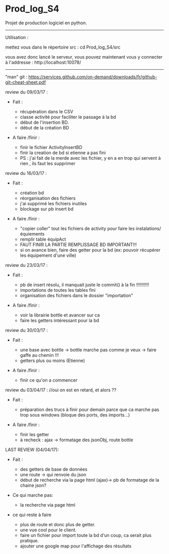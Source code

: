 # Prod_log_S4
Projet de production logiciel en python.

----------------------------




Utilisation :

mettez vous dans le répertoire src :
cd Prod_log_S4/src

vous avez donc lancé le serveur, vous pouvez maintenant vous y connecter à l'addresse :
http://localhost:10078/






----------------------------

"man" git : https://services.github.com/on-demand/downloads/fr/github-git-cheat-sheet.pdf

review du 09/03/17 :

- Fait :
  - récupération dans le CSV
  - classe activité pour faciliter le passage à la bd
  - début de l'insertion BD.
  - début de la création BD

- A faire /finir :
  - finir le fichier ActivityInsertBD
  - finir la creation de bd si etienne a pas fini
  - PS : j'ai fait de la merde avec les fichier, y en  a en trop qui servent à rien , ils faut les supprimer


review du 16/03/17 :
- Fait :
  - création bd
  - réorganisation des fichiers
  - j'ai supprimé les fichiers inutiles
  - blockage sur pb insert bd


- A faire /finir :
  - "copier coller" tout les fichiers de activity pour faire les instalations/équiements
  - remplir table équipAct
  - FAUT FINIR LA PARTIE REMPLISSAGE BD IMPORTANT!!!
  - si on avance bien, faire des getter pour la bd (ex: pouvoir récupérer les équipement d'une ville)

review du 23/03/17 :
- Fait :
  - pb de insert résolu, il manquait juste le commit() à la fin !!!!!!!!!!
  - importations de toutes les tables fini
  - organisation des fichiers dans le dossier "importation"

- A faire /finir :
  - voir la librairie bottle et avancer sur ca
  - faire les getters intéressant pour la bd


review du 30/03/17 :
- Fait :
  - une base avec bottle
    -> bottle marche pas comme je veux
        -> faire gaffe au chemin !!!
  - getters plus ou moins (Etienne)


- A faire /finir :
  - finir ce qu'on a commencer

review du 03/04/17 : //oui on est en retard, et alors ??
- Fait :
  - préparation des trucs à finir pour demain parce que ca marche pas trop sous windows (bloque des ports, des imports...)


- A faire /finir :
  - finir les getter
  - à recheck : ajax -> formatage des jsonObj, route bottle

LAST REVIEW (04/04/17):
- Fait :
  - des getters de base de données
  - une route -> qui renvoie du json
  - début de recherche via la page html (ajax)-> pb de formatage de la chaine json?

- Ce qui marche pas:
  - la recherche via page html

- ce qui reste à faire
  - plus de route et donc plus de getter.
  - une vue cool pour le client.
  - faire un fichier pour import toute la bd d'un coup, ca serait plus pratique.
  - ajouter une google map pour l'affichage des résultats
